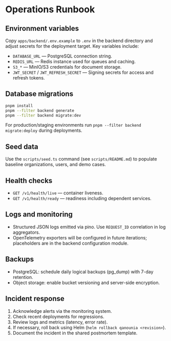 # Operations Runbook

## Environment variables

Copy `apps/backend/.env.example` to `.env` in the backend directory and adjust secrets for the deployment target. Key variables include:

- `DATABASE_URL` — PostgreSQL connection string.
- `REDIS_URL` — Redis instance used for queues and caching.
- `S3_*` — MinIO/S3 credentials for document storage.
- `JWT_SECRET` / `JWT_REFRESH_SECRET` — Signing secrets for access and refresh tokens.

## Database migrations

```bash
pnpm install
pnpm --filter backend generate
pnpm --filter backend migrate:dev
```

For production/staging environments run `pnpm --filter backend migrate:deploy` during deployments.

## Seed data

Use the `scripts/seed.ts` command (see `scripts/README.md`) to populate baseline organizations, users, and demo cases.

## Health checks

- `GET /v1/health/live` — container liveness.
- `GET /v1/health/ready` — readiness including dependent services.

## Logs and monitoring

- Structured JSON logs emitted via pino. Use `REQUEST_ID` correlation in log aggregators.
- OpenTelemetry exporters will be configured in future iterations; placeholders are in the backend configuration module.

## Backups

- PostgreSQL: schedule daily logical backups (pg_dump) with 7-day retention.
- Object storage: enable bucket versioning and server-side encryption.

## Incident response

1. Acknowledge alerts via the monitoring system.
2. Check recent deployments for regressions.
3. Review logs and metrics (latency, error rate).
4. If necessary, roll back using Helm (`helm rollback qanounia <revision>`).
5. Document the incident in the shared postmortem template.
